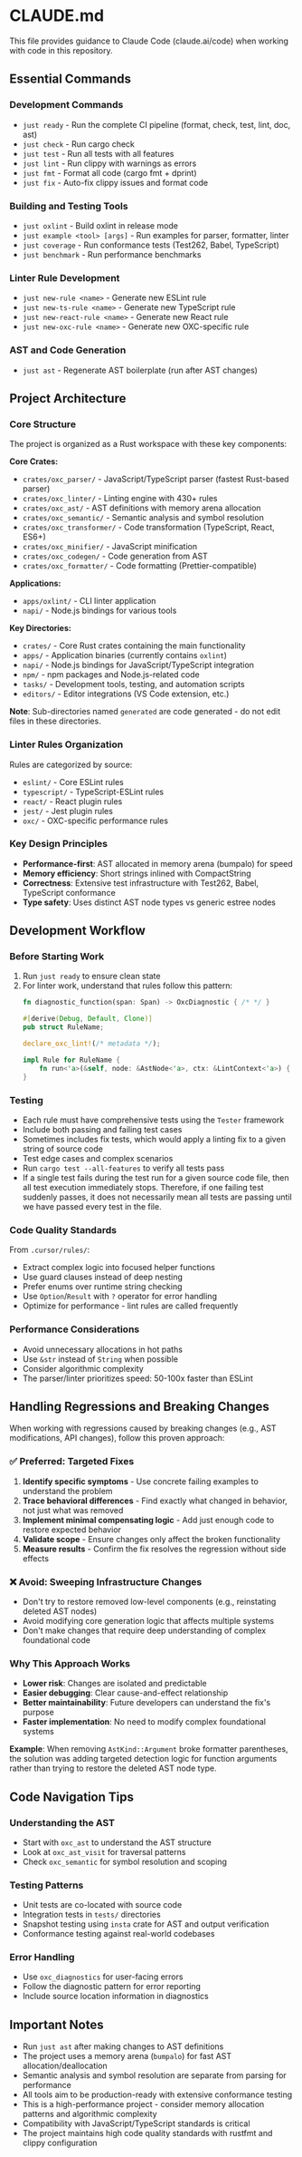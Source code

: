 # CLAUDE.md

This file provides guidance to Claude Code (claude.ai/code) when working with code in this repository.

## Essential Commands

### Development Commands

- `just ready` - Run the complete CI pipeline (format, check, test, lint, doc, ast)
- `just check` - Run cargo check
- `just test` - Run all tests with all features
- `just lint` - Run clippy with warnings as errors
- `just fmt` - Format all code (cargo fmt + dprint)
- `just fix` - Auto-fix clippy issues and format code

### Building and Testing Tools

- `just oxlint` - Build oxlint in release mode
- `just example <tool> [args]` - Run examples for parser, formatter, linter
- `just coverage` - Run conformance tests (Test262, Babel, TypeScript)
- `just benchmark` - Run performance benchmarks

### Linter Rule Development

- `just new-rule <name>` - Generate new ESLint rule
- `just new-ts-rule <name>` - Generate new TypeScript rule
- `just new-react-rule <name>` - Generate new React rule
- `just new-oxc-rule <name>` - Generate new OXC-specific rule

### AST and Code Generation

- `just ast` - Regenerate AST boilerplate (run after AST changes)

## Project Architecture

### Core Structure

The project is organized as a Rust workspace with these key components:

**Core Crates:**

- `crates/oxc_parser/` - JavaScript/TypeScript parser (fastest Rust-based parser)
- `crates/oxc_linter/` - Linting engine with 430+ rules
- `crates/oxc_ast/` - AST definitions with memory arena allocation
- `crates/oxc_semantic/` - Semantic analysis and symbol resolution
- `crates/oxc_transformer/` - Code transformation (TypeScript, React, ES6+)
- `crates/oxc_minifier/` - JavaScript minification
- `crates/oxc_codegen/` - Code generation from AST
- `crates/oxc_formatter/` - Code formatting (Prettier-compatible)

**Applications:**

- `apps/oxlint/` - CLI linter application
- `napi/` - Node.js bindings for various tools

**Key Directories:**

- `crates/` - Core Rust crates containing the main functionality
- `apps/` - Application binaries (currently contains `oxlint`)
- `napi/` - Node.js bindings for JavaScript/TypeScript integration
- `npm/` - npm packages and Node.js-related code
- `tasks/` - Development tools, testing, and automation scripts
- `editors/` - Editor integrations (VS Code extension, etc.)

**Note**: Sub-directories named `generated` are code generated - do not edit files in these directories.

### Linter Rules Organization

Rules are categorized by source:

- `eslint/` - Core ESLint rules
- `typescript/` - TypeScript-ESLint rules
- `react/` - React plugin rules
- `jest/` - Jest plugin rules
- `oxc/` - OXC-specific performance rules

### Key Design Principles

- **Performance-first**: AST allocated in memory arena (bumpalo) for speed
- **Memory efficiency**: Short strings inlined with CompactString
- **Correctness**: Extensive test infrastructure with Test262, Babel, TypeScript conformance
- **Type safety**: Uses distinct AST node types vs generic estree nodes

## Development Workflow

### Before Starting Work

1. Run `just ready` to ensure clean state
2. For linter work, understand that rules follow this pattern:
   ```rust
   fn diagnostic_function(span: Span) -> OxcDiagnostic { /* */ }

   #[derive(Debug, Default, Clone)]
   pub struct RuleName;

   declare_oxc_lint!(/* metadata */);

   impl Rule for RuleName {
       fn run<'a>(&self, node: &AstNode<'a>, ctx: &LintContext<'a>) { /* */ }
   }
   ```

### Testing

- Each rule must have comprehensive tests using the `Tester` framework
- Include both passing and failing test cases
- Sometimes includes fix tests, which would apply a linting fix to a given string of source code
- Test edge cases and complex scenarios
- Run `cargo test --all-features` to verify all tests pass
- If a single test fails during the test run for a given source code file, then all test execution immediately stops. Therefore, if one failing test suddenly passes, it does not necessarily mean all tests are passing until we have passed every test in the file.

### Code Quality Standards

From `.cursor/rules/`:

- Extract complex logic into focused helper functions
- Use guard clauses instead of deep nesting
- Prefer enums over runtime string checking
- Use `Option`/`Result` with `?` operator for error handling
- Optimize for performance - lint rules are called frequently

### Performance Considerations

- Avoid unnecessary allocations in hot paths
- Use `&str` instead of `String` when possible
- Consider algorithmic complexity
- The parser/linter prioritizes speed: 50-100x faster than ESLint

## Handling Regressions and Breaking Changes

When working with regressions caused by breaking changes (e.g., AST modifications, API changes), follow this proven approach:

### ✅ Preferred: Targeted Fixes
1. **Identify specific symptoms** - Use concrete failing examples to understand the problem
2. **Trace behavioral differences** - Find exactly what changed in behavior, not just what was removed
3. **Implement minimal compensating logic** - Add just enough code to restore expected behavior
4. **Validate scope** - Ensure changes only affect the broken functionality
5. **Measure results** - Confirm the fix resolves the regression without side effects

### ❌ Avoid: Sweeping Infrastructure Changes
- Don't try to restore removed low-level components (e.g., reinstating deleted AST nodes)
- Avoid modifying core generation logic that affects multiple systems
- Don't make changes that require deep understanding of complex foundational code

### Why This Approach Works
- **Lower risk**: Changes are isolated and predictable
- **Easier debugging**: Clear cause-and-effect relationship
- **Better maintainability**: Future developers can understand the fix's purpose
- **Faster implementation**: No need to modify complex foundational systems

**Example**: When removing `AstKind::Argument` broke formatter parentheses, the solution was adding targeted detection logic for function arguments rather than trying to restore the deleted AST node type.

## Code Navigation Tips

### Understanding the AST

- Start with `oxc_ast` to understand the AST structure
- Look at `oxc_ast_visit` for traversal patterns
- Check `oxc_semantic` for symbol resolution and scoping

### Testing Patterns

- Unit tests are co-located with source code
- Integration tests in `tests/` directories
- Snapshot testing using `insta` crate for AST and output verification
- Conformance testing against real-world codebases

### Error Handling

- Use `oxc_diagnostics` for user-facing errors
- Follow the diagnostic pattern for error reporting
- Include source location information in diagnostics

## Important Notes

- Run `just ast` after making changes to AST definitions
- The project uses a memory arena (`bumpalo`) for fast AST allocation/deallocation
- Semantic analysis and symbol resolution are separate from parsing for performance
- All tools aim to be production-ready with extensive conformance testing
- This is a high-performance project - consider memory allocation patterns and algorithmic complexity
- Compatibility with JavaScript/TypeScript standards is critical
- The project maintains high code quality standards with rustfmt and clippy configuration
